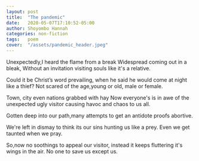 ```yaml
---
layout: post
title:  "The pandemic"
date:   2020-05-07T17:10:52-05:00
author: Shoyombo Hannah
categories: non-fiction
tags:	poem
cover:  "/assets/pandemic_header.jpeg"
---
```


Unexpectedly,I heard the flame from a break 
Widespread coming out in a bleak,
 Without an invitation visiting souls like it's a relative.

Could it  be Christ’s word prevailing, 
when he said he would come at night like a thief?
Not scared of the age,young or old, male or female.

Town, city even nations grabbed with hay
Now everyone's is in awe of the unexpected ugly visitor causing havoc and chaos to us all.

Gotten deep into our path,many attempts to get an antidote proofs abortive.

We're left in dismay to think its our sins hunting us like a prey.
Even we get taunted when we pray.

So,now no soothings to appeal our visitor, instead it keeps fluttering it's wings in the air.
No one to save us except us.